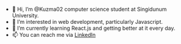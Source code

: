 - 👋 Hi, I’m @Kuzma02 computer science student at Singidunum University.
- 👀 I’m interested in web development, particularly Javascript.
- 🌱 I’m currently learning React.js and getting better at it every day.
- 📫 You can reach me via [LinkedIn](https://www.linkedin.com/in/aleksandar-kuzmanovi%C4%87-090939241/)

<!---
Kuzma02/Kuzma02 is a ✨ special ✨ repository because its `README.md` (this file) appears on your GitHub profile.
You can click the Preview link to take a look at your changes.
--->
